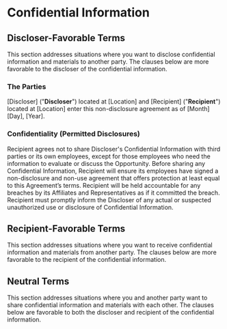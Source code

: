 # Confidential Information

## Discloser-Favorable Terms
This section addresses situations where you want to disclose confidential information and materials to another party. The clauses below are more favorable to the discloser of the confidential information. 

### The Parties
[Discloser] ("**Discloser**") located at [Location] and [Recipient] ("**Recipient**") located at [Location] enter this non-disclosure agreement as of [Month][Day], [Year].

### Confidentiality (Permitted Disclosures)
Recipient agrees not to share Discloser's Confidential Information with third parties or its own employees, except for those employees who need the information to evaluate or discuss the Opportunity. Before sharing any Confidential Information, Recipient will ensure its employees have signed a non-disclosure and non-use agreement that offers protection at least equal to this Agreement’s terms. Recipient will be held accountable for any breaches by its Affiliates and Representatives as if it committed the breach. Recipient must promptly inform the Discloser of any actual or suspected unauthorized use or disclosure of Confidential Information.

## Recipient-Favorable Terms
This section addresses situations where you want to receive confidential information and materials from another party. The clauses below are more favorable to the recipient of the confidential information.

## Neutral Terms
This section addresses situations where you and another party want to share confidential information and materials with each other. The clauses below are favorable to both the discloser and recipient of the confidential information.

